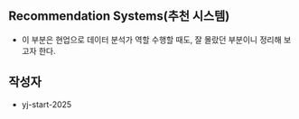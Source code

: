## Recommendation Systems(추천 시스템)
- 이 부분은 현업으로 데이터 분석가 역할 수행할 때도, 잘 몰랐던 부분이니 정리해 보고자 한다.


## 작성자
- yj-start-2025
